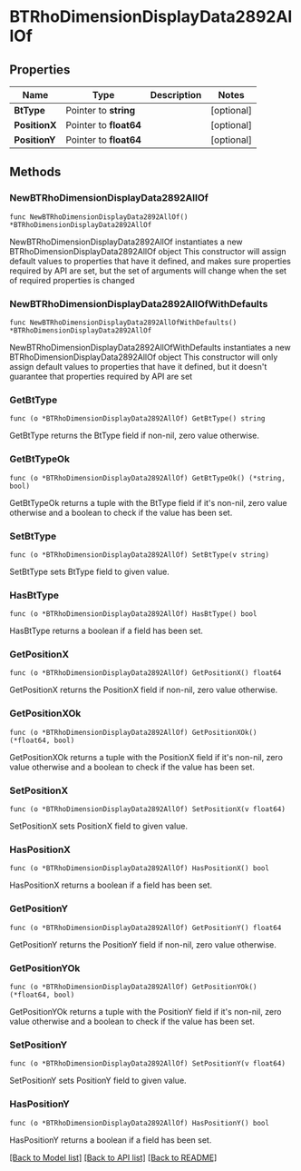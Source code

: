 # BTRhoDimensionDisplayData2892AllOf

## Properties

Name | Type | Description | Notes
------------ | ------------- | ------------- | -------------
**BtType** | Pointer to **string** |  | [optional] 
**PositionX** | Pointer to **float64** |  | [optional] 
**PositionY** | Pointer to **float64** |  | [optional] 

## Methods

### NewBTRhoDimensionDisplayData2892AllOf

`func NewBTRhoDimensionDisplayData2892AllOf() *BTRhoDimensionDisplayData2892AllOf`

NewBTRhoDimensionDisplayData2892AllOf instantiates a new BTRhoDimensionDisplayData2892AllOf object
This constructor will assign default values to properties that have it defined,
and makes sure properties required by API are set, but the set of arguments
will change when the set of required properties is changed

### NewBTRhoDimensionDisplayData2892AllOfWithDefaults

`func NewBTRhoDimensionDisplayData2892AllOfWithDefaults() *BTRhoDimensionDisplayData2892AllOf`

NewBTRhoDimensionDisplayData2892AllOfWithDefaults instantiates a new BTRhoDimensionDisplayData2892AllOf object
This constructor will only assign default values to properties that have it defined,
but it doesn't guarantee that properties required by API are set

### GetBtType

`func (o *BTRhoDimensionDisplayData2892AllOf) GetBtType() string`

GetBtType returns the BtType field if non-nil, zero value otherwise.

### GetBtTypeOk

`func (o *BTRhoDimensionDisplayData2892AllOf) GetBtTypeOk() (*string, bool)`

GetBtTypeOk returns a tuple with the BtType field if it's non-nil, zero value otherwise
and a boolean to check if the value has been set.

### SetBtType

`func (o *BTRhoDimensionDisplayData2892AllOf) SetBtType(v string)`

SetBtType sets BtType field to given value.

### HasBtType

`func (o *BTRhoDimensionDisplayData2892AllOf) HasBtType() bool`

HasBtType returns a boolean if a field has been set.

### GetPositionX

`func (o *BTRhoDimensionDisplayData2892AllOf) GetPositionX() float64`

GetPositionX returns the PositionX field if non-nil, zero value otherwise.

### GetPositionXOk

`func (o *BTRhoDimensionDisplayData2892AllOf) GetPositionXOk() (*float64, bool)`

GetPositionXOk returns a tuple with the PositionX field if it's non-nil, zero value otherwise
and a boolean to check if the value has been set.

### SetPositionX

`func (o *BTRhoDimensionDisplayData2892AllOf) SetPositionX(v float64)`

SetPositionX sets PositionX field to given value.

### HasPositionX

`func (o *BTRhoDimensionDisplayData2892AllOf) HasPositionX() bool`

HasPositionX returns a boolean if a field has been set.

### GetPositionY

`func (o *BTRhoDimensionDisplayData2892AllOf) GetPositionY() float64`

GetPositionY returns the PositionY field if non-nil, zero value otherwise.

### GetPositionYOk

`func (o *BTRhoDimensionDisplayData2892AllOf) GetPositionYOk() (*float64, bool)`

GetPositionYOk returns a tuple with the PositionY field if it's non-nil, zero value otherwise
and a boolean to check if the value has been set.

### SetPositionY

`func (o *BTRhoDimensionDisplayData2892AllOf) SetPositionY(v float64)`

SetPositionY sets PositionY field to given value.

### HasPositionY

`func (o *BTRhoDimensionDisplayData2892AllOf) HasPositionY() bool`

HasPositionY returns a boolean if a field has been set.


[[Back to Model list]](../README.md#documentation-for-models) [[Back to API list]](../README.md#documentation-for-api-endpoints) [[Back to README]](../README.md)


